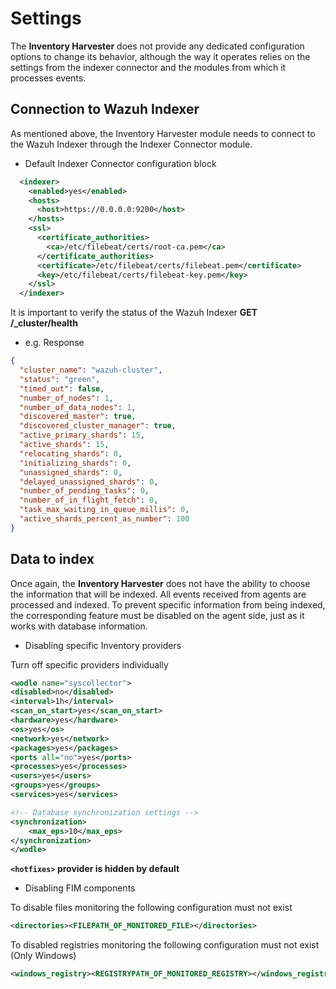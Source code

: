 # Settings

The **Inventory Harvester** does not provide any dedicated configuration options to change its behavior, although the way it operates relies on the settings from the indexer connector and the modules from which it processes events.

## Connection to Wazuh Indexer

As mentioned above, the Inventory Harvester module needs to connect to the Wazuh Indexer through the Indexer Connector module.

- Default Indexer Connector configuration block
```xml
  <indexer>
    <enabled>yes</enabled>
    <hosts>
      <host>https://0.0.0.0:9200</host>
    </hosts>
    <ssl>
      <certificate_authorities>
        <ca>/etc/filebeat/certs/root-ca.pem</ca>
      </certificate_authorities>
      <certificate>/etc/filebeat/certs/filebeat.pem</certificate>
      <key>/etc/filebeat/certs/filebeat-key.pem</key>
    </ssl>
  </indexer>
```

It is important to verify the status of the Wazuh Indexer **GET /_cluster/health**

- e.g. Response
```json
{
  "cluster_name": "wazuh-cluster",
  "status": "green",
  "timed_out": false,
  "number_of_nodes": 1,
  "number_of_data_nodes": 1,
  "discovered_master": true,
  "discovered_cluster_manager": true,
  "active_primary_shards": 15,
  "active_shards": 15,
  "relocating_shards": 0,
  "initializing_shards": 0,
  "unassigned_shards": 0,
  "delayed_unassigned_shards": 0,
  "number_of_pending_tasks": 0,
  "number_of_in_flight_fetch": 0,
  "task_max_waiting_in_queue_millis": 0,
  "active_shards_percent_as_number": 100
}
```

## Data to index

Once again, the **Inventory Harvester** does not have the ability to choose the information that will be indexed. All events received from agents are processed and indexed. To prevent specific information from being indexed, the corresponding feature must be disabled on the agent side, just as it works with database information.

- Disabling specific Inventory providers

Turn off specific providers individually
```xml
<wodle name="syscollector">
<disabled>no</disabled>
<interval>1h</interval>
<scan_on_start>yes</scan_on_start>
<hardware>yes</hardware>
<os>yes</os>
<network>yes</network>
<packages>yes</packages>
<ports all="no">yes</ports>
<processes>yes</processes>
<users>yes</users>
<groups>yes</groups>
<services>yes</services>

<!-- Database synchronization settings -->
<synchronization>
    <max_eps>10</max_eps>
</synchronization>
</wodle>
```
**`<hotfixes>` provider is hidden by default**

- Disabling FIM components

To disable files monitoring the following configuration must not exist
```xml
<directories><FILEPATH_OF_MONITORED_FILE></directories>
```

To disabled registries monitoring the following configuration must not exist (Only Windows)
```xml
<windows_registry><REGISTRYPATH_OF_MONITORED_REGISTRY></windows_registry>
```

